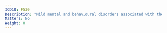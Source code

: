 ```yaml
---
ICD10: F530
Description: "Mild mental and behavioural disorders associated with the puerperium, not elsewhere classified"
Matters: No
Weight: 0
---
```


